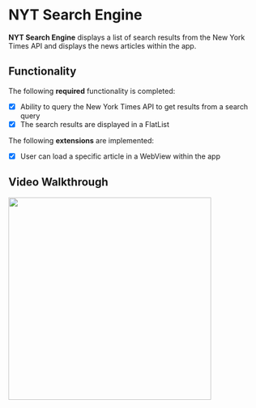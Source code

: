 # NYT Search Engine
**NYT Search Engine** displays a list of search results from the New York Times API and displays the news articles within the app.

## Functionality

The following **required** functionality is completed:

* [x] Ability to query the New York Times API to get results from a search query
* [x] The search results are displayed in a FlatList

The following **extensions** are implemented:

* [x] User can load a specific article in a WebView within the app

## Video Walkthrough

<img src="assets/walkthrough.gif" width="400">
